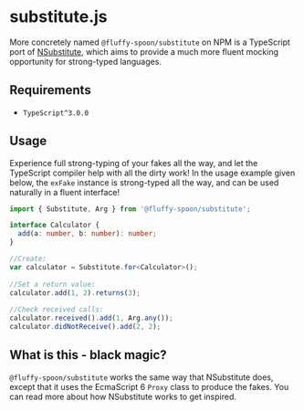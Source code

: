 # substitute.js
More concretely named `@fluffy-spoon/substitute` on NPM is a TypeScript port of [NSubstitute](http://nsubstitute.github.io), which aims to provide a much more fluent mocking opportunity for strong-typed languages.

## Requirements
* `TypeScript^3.0.0`

## Usage
Experience full strong-typing of your fakes all the way, and let the TypeScript compiler help with all the dirty work! In the usage example given below, the `exFake` instance is strong-typed all the way, and can be used naturally in a fluent interface!

```typescript
import { Substitute, Arg } from '@fluffy-spoon/substitute';

interface Calculator {
  add(a: number, b: number): number;
}

//Create:
var calculator = Substitute.for<Calculator>();
 
//Set a return value:
calculator.add(1, 2).returns(3);
 
//Check received calls:
calculator.received().add(1, Arg.any());
calculator.didNotReceive().add(2, 2);
```

## What is this - black magic?
`@fluffy-spoon/substitute` works the same way that NSubstitute does, except that it uses the EcmaScript 6 `Proxy` class to produce the fakes. You can read more about how NSubstitute works to get inspired.
